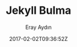 ---
title: "Jekyll Bulma"
github: https://github.com/erayaydin/jekyll-bulma
demo: https://erayaydin.github.io/jekyll-bulma/
author: Eray Aydın

ssg:
  - Jekyll
cms:
  - No Cms
date: 2017-02-02T09:36:52Z
github_branch: master
description: "Jekyll Bulma Theme | Bulma.io Jekyll Template for Developers"
---